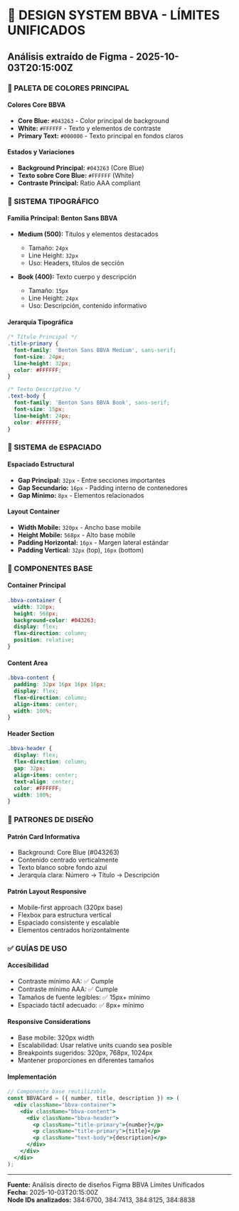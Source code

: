# 🎯 DESIGN SYSTEM BBVA - LÍMITES UNIFICADOS
## Análisis extraído de Figma - 2025-10-03T20:15:00Z

### 🎨 PALETA DE COLORES PRINCIPAL

#### Colores Core BBVA
- **Core Blue:** `#043263` - Color principal de background
- **White:** `#FFFFFF` - Texto y elementos de contraste
- **Primary Text:** `#000000` - Texto principal en fondos claros

#### Estados y Variaciones
- **Background Principal:** `#043263` (Core Blue)
- **Texto sobre Core Blue:** `#FFFFFF` (White)
- **Contraste Principal:** Ratio AAA compliant

### 📝 SISTEMA TIPOGRÁFICO

#### Familia Principal: Benton Sans BBVA
- **Medium (500):** Títulos y elementos destacados
  - Tamaño: `24px`
  - Line Height: `32px`
  - Uso: Headers, títulos de sección
  
- **Book (400):** Texto cuerpo y descripción
  - Tamaño: `15px` 
  - Line Height: `24px`
  - Uso: Descripción, contenido informativo

#### Jerarquía Tipográfica
```css
/* Título Principal */
.title-primary {
  font-family: 'Benton Sans BBVA Medium', sans-serif;
  font-size: 24px;
  line-height: 32px;
  color: #FFFFFF;
}

/* Texto Descriptivo */
.text-body {
  font-family: 'Benton Sans BBVA Book', sans-serif;
  font-size: 15px;
  line-height: 24px;
  color: #FFFFFF;
}
```

### 📐 SISTEMA de ESPACIADO

#### Espaciado Estructural
- **Gap Principal:** `32px` - Entre secciones importantes
- **Gap Secundario:** `16px` - Padding interno de contenedores
- **Gap Mínimo:** `8px` - Elementos relacionados

#### Layout Container
- **Width Mobile:** `320px` - Ancho base mobile
- **Height Mobile:** `568px` - Alto base mobile
- **Padding Horizontal:** `16px` - Margen lateral estándar
- **Padding Vertical:** `32px` (top), `16px` (bottom)

### 🔧 COMPONENTES BASE

#### Container Principal
```css
.bbva-container {
  width: 320px;
  height: 568px;
  background-color: #043263;
  display: flex;
  flex-direction: column;
  position: relative;
}
```

#### Content Area
```css
.bbva-content {
  padding: 32px 16px 16px 16px;
  display: flex;
  flex-direction: column;
  align-items: center;
  width: 100%;
}
```

#### Header Section
```css
.bbva-header {
  display: flex;
  flex-direction: column;
  gap: 32px;
  align-items: center;
  text-align: center;
  color: #FFFFFF;
  width: 100%;
}
```

### 🎪 PATRONES DE DISEÑO

#### Patrón Card Informativa
- Background: Core Blue (#043263)
- Contenido centrado verticalmente
- Texto blanco sobre fondo azul
- Jerarquía clara: Número → Título → Descripción

#### Patrón Layout Responsive
- Mobile-first approach (320px base)
- Flexbox para estructura vertical
- Espaciado consistente y escalable
- Elementos centrados horizontalmente

### ✅ GUÍAS DE USO

#### Accesibilidad
- Contraste mínimo AA: ✅ Cumple
- Contraste mínimo AAA: ✅ Cumple  
- Tamaños de fuente legibles: ✅ 15px+ mínimo
- Espaciado táctil adecuado: ✅ 8px+ mínimo

#### Responsive Considerations
- Base mobile: 320px width
- Escalabilidad: Usar relative units cuando sea posible
- Breakpoints sugeridos: 320px, 768px, 1024px
- Mantener proporciones en diferentes tamaños

#### Implementación
```jsx
// Componente base reutilizable
const BBVACard = ({ number, title, description }) => (
  <div className="bbva-container">
    <div className="bbva-content">
      <div className="bbva-header">
        <p className="title-primary">{number}</p>
        <p className="title-primary">{title}</p>
        <p className="text-body">{description}</p>
      </div>
    </div>
  </div>
);
```

---
**Fuente:** Análisis directo de diseños Figma BBVA Límites Unificados  
**Fecha:** 2025-10-03T20:15:00Z  
**Node IDs analizados:** 384:6700, 384:7413, 384:8125, 384:8838